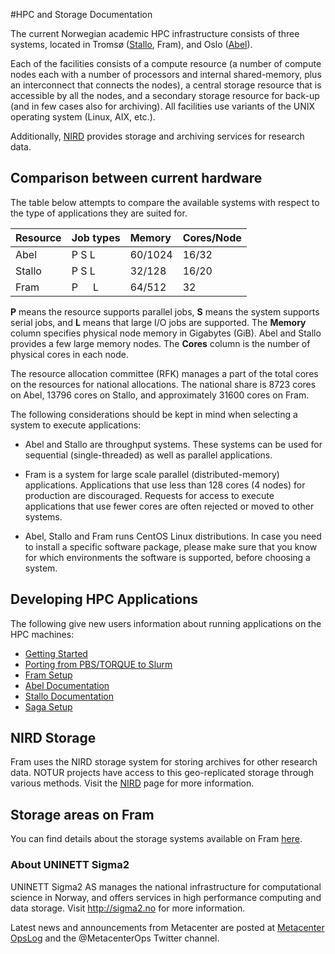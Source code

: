 #HPC and Storage Documentation

The current Norwegian academic HPC infrastructure consists of three systems, located in Tromsø ([Stallo](http://hpc-uit.readthedocs.io/en/latest/help/faq.html), Fram), and Oslo ([Abel](http://www.uio.no/english/services/it/research/hpc/abel/)).

Each of the facilities consists of a compute resource (a number of compute nodes each with a number of processors and internal shared-memory, plus an interconnect that connects the nodes), a central storage resource that is accessible by all the nodes, and a secondary storage resource for back-up (and in few cases also for archiving). All facilities use variants of the UNIX operating system (Linux, AIX, etc.).

Additionally, [NIRD](storage/nird.md) provides storage and archiving services for research data.

## Comparison between current hardware

The table below attempts to compare the available systems with respect to the type of applications they are suited for.

|Resource |	Job types |	Memory |	Cores/Node |
| :------------- | :------------- | :------------- | :------------- |
| Abel |	P   S   L |	60/1024 |	16/32 |
| Stallo |	P   S   L |	32/128 |	16/20 |
| Fram |	P&ensp;&ensp;&ensp;L |	64/512 |	32 |

**P** means the resource supports parallel jobs, **S** means the system supports serial jobs, and **L** means that large I/O jobs are supported.
The **Memory** column specifies physical node memory in Gigabytes (GiB). Abel and Stallo provides a few large memory nodes.
The **Cores** column is the number of physical cores in each node.

The resource allocation committee (RFK) manages a part of the total cores on the resources for national allocations. The national share is 8723 cores on Abel, 13796 cores on Stallo, and approximately 31600 cores on Fram.

The following considerations should be kept in mind when selecting a system to execute applications:

* Abel and Stallo are throughput systems. These systems can be used for sequential (single-threaded) as well as parallel applications.

* Fram is a system for large scale parallel (distributed-memory) applications. Applications that use less than 128 cores (4 nodes) for production are discouraged. Requests for access to execute applications that use fewer cores are often rejected or moved to other systems.

* Abel, Stallo and Fram runs CentOS Linux distributions. In case you need to install a specific software package, please make sure that you know for which environments the software is supported, before choosing a system.


## Developing HPC Applications

The following give new users information about running applications on the HPC machines:

* [Getting Started](quick/gettingstarted.md)
* [Porting from PBS/TORQUE to Slurm](jobs/porting.md)
* [Fram Setup](quick/fram.md)
* [Abel Documentation](http://www.uio.no/english/services/it/research/hpc/abel/)
* [Stallo Documentation](https://hpc-uit.readthedocs.io)
* [Saga Setup](quick/saga.md)


## NIRD Storage

Fram uses the NIRD storage system for storing archives for other research data. NOTUR projects have access
to this geo-replicated storage through various methods. Visit the [NIRD](storage/nird.md) page for more information.

## Storage areas on Fram

You can find details about the storage systems available on Fram
[here](storage/storagesystems.md).

### About UNINETT Sigma2

UNINETT Sigma2 AS manages the national infrastructure for computational science in Norway, and offers services in high performance computing and data storage.
Visit http://sigma2.no for more information.

Latest news and announcements from Metacenter are posted at <a href="https://opslog.sigma2.no" target="_blank">Metacenter OpsLog</a> and the @MetacenterOps Twitter channel.

